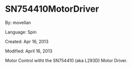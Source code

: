 # SN754410MotorDriver

By: movellan

Language: Spin

Created: Apr 16, 2013

Modified: April 16, 2013

Motor Control witht the SN754410 (aka L293D) Motor Driver.
